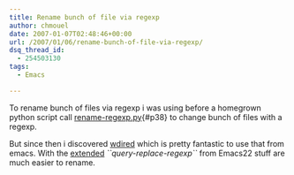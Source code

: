 ```yaml
---
title: Rename bunch of file via regexp
author: chmouel
date: 2007-01-07T02:48:46+00:00
url: /2007/01/06/rename-bunch-of-file-via-regexp/
dsq_thread_id:
  - 254503130
tags:
  - Emacs

---
```

To rename bunch of files via regexp i was using before a homegrown python script call [rename-regexp.py][1]{#p38} to change bunch of files with a regexp.

But since then i discovered [wdired][2] which is pretty fantastic to use that from emacs. With the [extended][3] _\`\`query-replace-regexp\`\`_ from Emacs22 stuff are much easier to rename.

 [1]: http://www.chmouel.com/blog/wp-content/uploads/2007/01/rename-regexppy1.txt
 [2]: http://cris.ukrweb.net/documentation/editors/emacs/gnu_emacs/Wdired.html
 [3]: http://steve-yegge.blogspot.com/2006/06/shiny-and-new-emacs-22.html